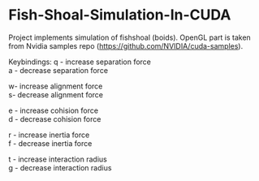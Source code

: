 # Fish-Shoal-Simulation-In-CUDA

Project implements simulation of fishshoal (boids).
OpenGL part is taken from Nvidia samples repo (https://github.com/NVIDIA/cuda-samples).

Keybindings:
q - increase separation force  
a - decrease separation force  

w- increase alignment force  
s- decrease alignment force  

e - increase cohision force  
d - decrease cohision force  

r - increase inertia force  
f - decrease inertia force  

t - increase interaction radius  
g - decrease interaction radius  
